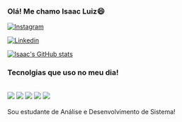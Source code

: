 ### Olá! Me chamo Isaac Luiz😄

[![Instagram](https://img.shields.io/badge/Instagram-E4405F?style=for-the-badge&logo=instagram&logoColor=white )](https://www.instagram.com/isaax_10/)

[![Linkedin](https://img.shields.io/badge/LinkedIn-0077B5?style=for-the-badge&logo=linkedin&logoColor=white)](https://www.linkedin.com/in/isaac-luiz-2932182b2/)

[![Isaac's GitHub stats](https://github-readme-stats.vercel.app/api?username=anuraghazra)](https://github.com/anuraghazra/github-readme-stats)

### Tecnolgias que uso no meu dia!
<div style='display: inline_block'><br/>
<img aling:'center' src="https://img.shields.io/badge/HTML5-E34F26?style=for-the-badge&logo=html5&logoColor=white">
  <img aling:'center' src="https://img.shields.io/badge/CSS3-1572B6?style=for-the-badge&logo=css3&logoColor=white">
  <img aling:'center' src="https://img.shields.io/badge/JavaScript-323330?style=for-the-badge&logo=javascript&logoColor=F7DF1E">
   <img aling:'center' src="https://img.shields.io/badge/Node.js-43853D?style=for-the-badge&logo=node.js&logoColor=white">
   <img aling:'center' src="https://img.shields.io/badge/React-20232A?style=for-the-badge&logo=react&logoColor=61DAFB">
  
 </div><br/>
 Sou estudante de Análise e Desenvolvimento de Sistema!
